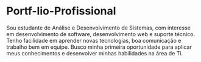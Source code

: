 # Portf-lio-Profissional
Sou estudante de Análise e Desenvolvimento de Sistemas, com interesse em desenvolvimento de software, desenvolvimento web e suporte técnico. Tenho facilidade em aprender novas tecnologias, boa comunicação e trabalho bem em equipe. Busco minha primeira oportunidade para aplicar meus conhecimentos e desenvolver minhas habilidades na área de Ti. 
